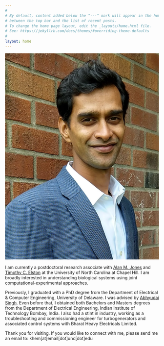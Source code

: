 ```yaml
---
#
# By default, content added below the "---" mark will appear in the home page
# between the top bar and the list of recent posts.
# To change the home page layout, edit the _layouts/home.html file.
# See: https://jekyllrb.com/docs/themes/#overriding-theme-defaults
#
layout: home
---
```


<img class="col one left" src="/img/headshot.jpg">


I am currently a postdoctoral research associate with [Alan M. Jones](https://bio.unc.edu/faculty-profile/jones/) and [Timothy C. Elston](https://www.med.unc.edu/pharm/directory/timothy-elston/) at the University of North Carolina at Chapel Hill. I am broadly interested in understanding biological systems using joint computational-experimental approaches.

Previously, I graduated with a PhD degree from the Department of Electrical & Computer Engineering, University of Delaware. I was advised by [Abhyudai Singh](https://udel.edu/~absingh/). Even before that, I obtained both Bachelors and Masters degrees from the Department of Electrical Engineering, Indian Institute of Technology Bombay, India. I also had a stint in industry, working as a troubleshooting and commissioning engineer for turbogenerators and associated control systems with Bharat Heavy Electricals Limited.

Thank you for visiting. If you would like to connect with me, please send me an email to: khem[at]email[dot]unc[dot]edu